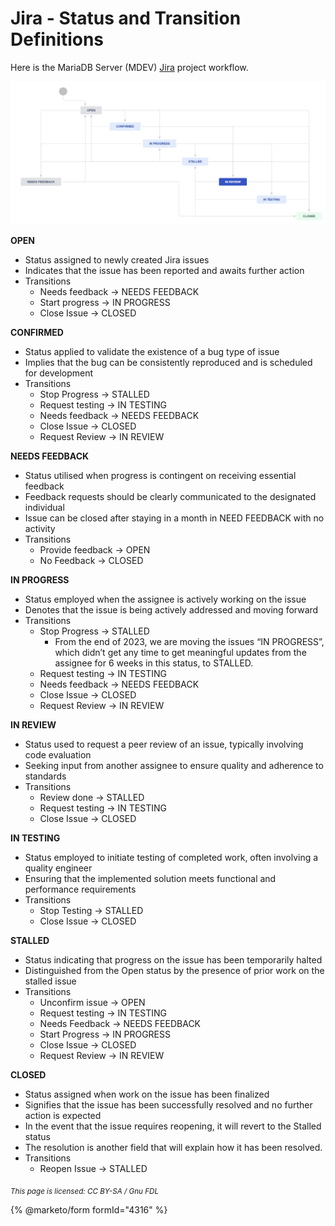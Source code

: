 # Jira - Status and Transition Definitions

Here is the MariaDB Server (MDEV) [Jira](jira.md) project workflow.

![status\_transition\_jira](../../../.gitbook/assets/status_transition_jira.png)

**OPEN**

* Status assigned to newly created Jira issues
* Indicates that the issue has been reported and awaits further action
* Transitions
  * Needs feedback → NEEDS FEEDBACK
  * Start progress → IN PROGRESS
  * Close Issue → CLOSED

**CONFIRMED**

* Status applied to validate the existence of a bug type of issue
* Implies that the bug can be consistently reproduced and is scheduled for development
* Transitions
  * Stop Progress → STALLED
  * Request testing → IN TESTING
  * Needs feedback → NEEDS FEEDBACK
  * Close Issue → CLOSED
  * Request Review → IN REVIEW

**NEEDS FEEDBACK**

* Status utilised when progress is contingent on receiving essential feedback
* Feedback requests should be clearly communicated to the designated individual
* Issue can be closed after staying in a month in NEED FEEDBACK with no activity
* Transitions
  * Provide feedback → OPEN
  * No Feedback → CLOSED

**IN PROGRESS**

* Status employed when the assignee is actively working on the issue
* Denotes that the issue is being actively addressed and moving forward
* Transitions
  * Stop Progress → STALLED
    * From the end of 2023, we are moving the issues “IN PROGRESS”, which didn’t get any time to get meaningful updates from the assignee for 6 weeks in this status, to STALLED.
  * Request testing → IN TESTING
  * Needs feedback → NEEDS FEEDBACK
  * Close Issue → CLOSED
  * Request Review → IN REVIEW

**IN REVIEW**

* Status used to request a peer review of an issue, typically involving code evaluation
* Seeking input from another assignee to ensure quality and adherence to standards
* Transitions
  * Review done → STALLED
  * Request testing → IN TESTING
  * Close Issue → CLOSED

**IN TESTING**

* Status employed to initiate testing of completed work, often involving a quality engineer
* Ensuring that the implemented solution meets functional and performance requirements
* Transitions
  * Stop Testing → STALLED
  * Close Issue → CLOSED

**STALLED**

* Status indicating that progress on the issue has been temporarily halted
* Distinguished from the Open status by the presence of prior work on the stalled issue
* Transitions
  * Unconfirm issue → OPEN
  * Request testing → IN TESTING
  * Needs Feedback → NEEDS FEEDBACK
  * Start Progress → IN PROGRESS
  * Close Issue → CLOSED
  * Request Review → IN REVIEW

**CLOSED**

* Status assigned when work on the issue has been finalized
* Signifies that the issue has been successfully resolved and no further action is expected
* In the event that the issue requires reopening, it will revert to the Stalled status
* The resolution is another field that will explain how it has been resolved.
* Transitions
  * Reopen Issue → STALLED

<sub>_This page is licensed: CC BY-SA / Gnu FDL_</sub>

{% @marketo/form formId="4316" %}
